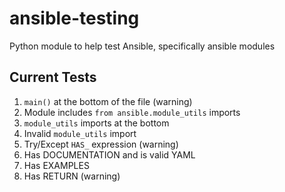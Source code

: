 # ansible-testing
Python module to help test Ansible, specifically ansible modules

## Current Tests

1. `main()` at the bottom of the file (warning)
1. Module includes `from ansible.module_utils` imports
1. `module_utils` imports at the bottom
1. Invalid `module_utils` import
1. Try/Except `HAS_` expression (warning)
1. Has DOCUMENTATION and is valid YAML
1. Has EXAMPLES
1. Has RETURN (warning)
